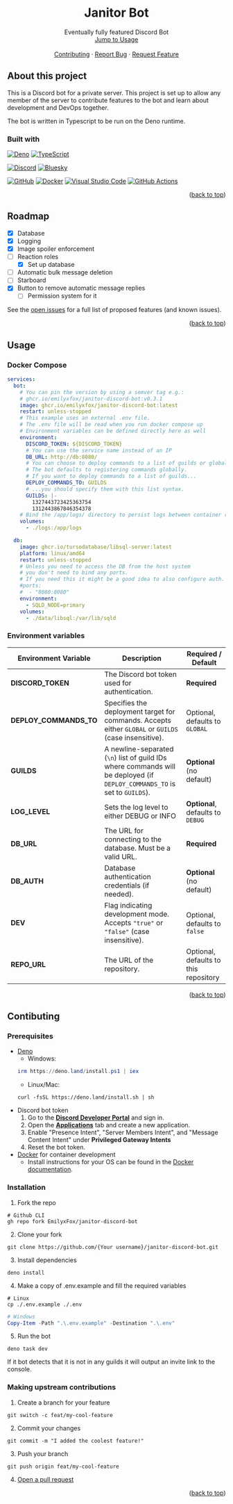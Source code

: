 <a id="readme-top"></a>

<div align="center">
    <h1>Janitor Bot</h1>
    <p>
      Eventually fully featured Discord Bot
      <br>
      <a href="#usage">Jump to Usage</a>
      <br>
      <br>
      <a href="#usage">Contributing</a>
      &middot;
      <a href="../../issues/new?labels=bug&template=bug-report.md">Report Bug</a>
      &middot;
      <a href="../../issues/new?labels=enhancement&template=feature-request.md">Request Feature</a>
    </p>
</div>

## About this project

This is a Discord bot for a private server. This project is set up to allow any member of the server to contribute features to the bot and learn about
development and DevOps together.

The bot is written in Typescript to be run on the Deno runtime.

### Built with

[![Deno](https://img.shields.io/badge/Deno-000?logo=deno&logoColor=fff)](https://deno.com/)
[![TypeScript](https://img.shields.io/badge/TypeScript-3178C6?logo=typescript&logoColor=fff)](https://www.typescriptlang.org/)

[![Discord](https://img.shields.io/badge/Discord-%235865F2.svg?&logo=discord&logoColor=white)](https://discord.gg/)
[![Bluesky](https://img.shields.io/badge/Bluesky-0285FF?logo=bluesky&logoColor=fff)](https://bsky.app/)

[![GitHub](https://img.shields.io/badge/GitHub-%23121011.svg?logo=github&logoColor=white)](/.github/)
[![Docker](https://img.shields.io/badge/Docker-2496ED?logo=docker&logoColor=fff)](/Dockerfile)
[![Visual Studio Code](https://custom-icon-badges.demolab.com/badge/Visual%20Studio%20Code-0078d7.svg?logo=vsc&logoColor=white)](/.vscode/)
[![GitHub Actions](https://img.shields.io/badge/GitHub_Actions-2088FF?logo=github-actions&logoColor=white)](/.github/workflows/)

<p align="right">(<a href="#readme-top">back to top</a>)</p>

## Roadmap

- [x] Database
- [x] Logging
- [x] Image spoiler enforcement
- [ ] Reaction roles
  - [x] Set up database
- [ ] Automatic bulk message deletion
- [ ] Starboard
- [x] Button to remove automatic message replies
  - [ ] Permission system for it

See the [open issues](../../issues) for a full list of proposed features (and known issues).

<p align="right">(<a href="#readme-top">back to top</a>)</p>

## Usage

### Docker Compose

```yaml
services:
  bot:
    # You can pin the version by using a semver tag e.g.:
    # ghcr.io/emilyxfox/janitor-discord-bot:v0.3.1
    image: ghcr.io/emilyxfox/janitor-discord-bot:latest
    restart: unless-stopped
    # This example uses an external .env file.
    # The .env file will be read when you run docker compose up
    # Environment variables can be defined directly here as well
    environment:
      DISCORD_TOKEN: ${DISCORD_TOKEN}
      # You can use the service name instead of an IP
      DB_URL: http://db:8080/
      # You can choose to deploy commands to a list of guilds or globally
      # The bot defaults to registering commands globally.
      # If you want to deploy commands to a list of guilds...
      DEPLOY_COMMANDS_TO: GUILDS
      # ...you should specify them with this list syntax.
      GUILDS: |-
        1327443723425363754
        1312443867846354378
    # Bind the /app/logs/ directory to persist logs between container restarts.
    volumes:
      - ./logs:/app/logs

  db:
    image: ghcr.io/tursodatabase/libsql-server:latest
    platform: linux/amd64
    restart: unless-stopped
    # Unless you need to access the DB from the host system
    # you don't need to bind any ports.
    # If you need this it might be a good idea to also configure auth.
    #ports:
    #  - "8080:8080"
    environment:
      - SQLD_NODE=primary
    volumes:
      - ./data/libsql:/var/lib/sqld
```

### Environment variables

| Environment Variable   | Description                                                                                                                | Required / Default                    |
| ---------------------- | -------------------------------------------------------------------------------------------------------------------------- | ------------------------------------- |
| **DISCORD_TOKEN**      | The Discord bot token used for authentication.                                                                             | **Required**                          |
| **DEPLOY_COMMANDS_TO** | Specifies the deployment target for commands. Accepts either `GLOBAL` or `GUILDS` (case insensitive).                      | Optional, defaults to `GLOBAL`        |
| **GUILDS**             | A newline-separated (`\n`) list of guild IDs where commands will be deployed (if `DEPLOY_COMMANDS_TO` is set to `GUILDS`). | **Optional** (no default)             |
| **LOG_LEVEL**          | Sets the log level to either DEBUG or INFO | **Optional**, defaults to `DEBUG`            |
| **DB_URL**             | The URL for connecting to the database. Must be a valid URL.                                                               | **Required**                          |
| **DB_AUTH**            | Database authentication credentials (if needed).                                                                           | **Optional** (no default)             |
| **DEV**                | Flag indicating development mode. Accepts `"true"` or `"false"` (case insensitive).                                        | Optional, defaults to `false`         |
| **REPO_URL**           | The URL of the repository.                                                                                                 | Optional, defaults to this repository |

<p align="right">(<a href="#readme-top">back to top</a>)</p>

## Contibuting

### Prerequisites

- [Deno](https://deno.com/)
  - Windows:
  ```powershell
  irm https://deno.land/install.ps1 | iex
  ```
  - Linux/Mac:
  ```shell
  curl -fsSL https://deno.land/install.sh | sh
  ```
- Discord bot token
  1. Go to the **[Discord Developer Portal](https://discord.dev/)** and sign in.
  2. Open the **[Applications](https://discord.com/developers/applications)** tab and create a new application.
  3. Enable "Presence Intent", "Server Members Intent", and "Message Content Intent" under **Privileged Gateway Intents**
  4. Reset the bot token.
- [Docker](https://www.docker.com/) for container development
  - Install instructions for your OS can be found in the [Docker documentation](https://docs.docker.com/get-started/get-docker/).

### Installation

1. Fork the repo

```shell
# Github CLI
gh repo fork EmilyxFox/janitor-discord-bot
```

2. Clone your fork

```shell
git clone https://github.com/{Your username}/janitor-discord-bot.git
```

3. Install dependencies

```shell
deno install
```

4. Make a copy of .env.example and fill the required variables

```shell
# Linux
cp ./.env.example ./.env
```

```powershell
# Windows
Copy-Item -Path ".\.env.example" -Destination ".\.env"
```

5. Run the bot

```shell
deno task dev
```

If it bot detects that it is not in any guilds it will output an invite link to the console.

### Making upstream contributions

1. Create a branch for your feature

```shell
git switch -c feat/my-cool-feature
```

2. Commit your changes

```shell
git commit -m "I added the coolest feature!"
```

3. Push your branch

```shell
git push origin feat/my-cool-feature
```

4. [Open a pull request](https://github.com/EmilyxFox/janitor-discord-bot/pulls)

<p align="right">(<a href="#readme-top">back to top</a>)</p>
